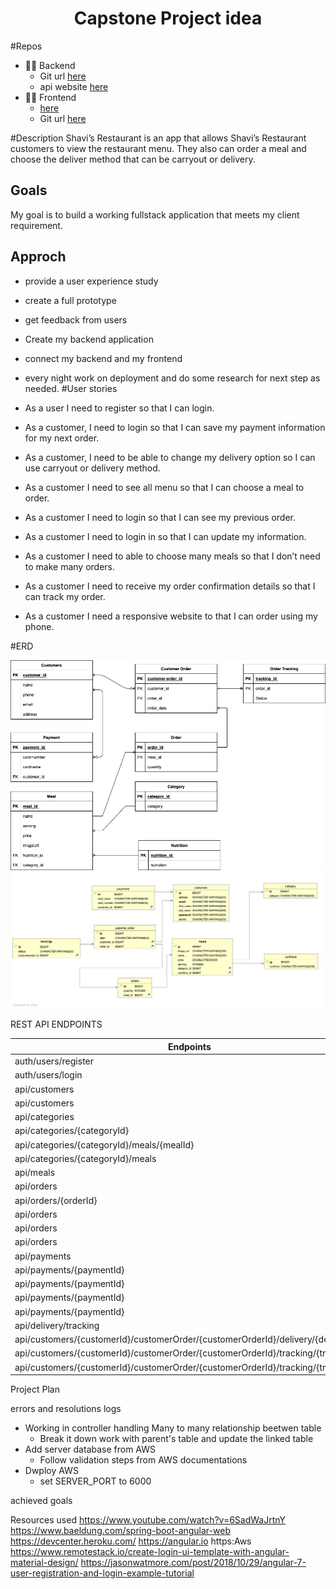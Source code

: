 
<h1 align="center">Capstone Project idea</h1>



#Repos
- 👨‍💻 Backend 
  - Git url [here](git@github.com:diaba/shaviRestaurant-server.git)
  - api website [here](http://diaba-env.eba-vem8qkrq.us-east-1.elasticbeanstalk.com/api/meals)
- 👨‍💻 Frontend 
  - [here](git@github.com:diaba/shaviRestaurant-client.git)
  - Git url [here](https://angularbacket.s3.us-east-2.amazonaws.com/)
  


#Description
Shavi’s Restaurant is an app that allows Shavi’s Restaurant customers to view the restaurant menu. They also can order a meal and choose the deliver method that can be carryout or delivery.
## Goals
My goal is to build a working fullstack application that meets my client requirement.
## Approch
- provide a user experience study
- create a full prototype
- get feedback from users
- Create my backend application
- connect my backend and my frontend
- every night work on deployment and do some research for next step as needed. 
#User stories

-	As a user I need to register so that I can login.
-	As a customer, I need to login so that I can save my payment information for my next order.
-	As a customer, I need to be able to change my delivery option so I can use carryout or delivery method.
-	As a customer I need to see all menu so that I can choose a meal to order.
-	As a customer I need to login so that I can see my previous order.
-	As a customer I need to login in so that I can update my information.
-	As a customer I need to able to choose many meals so that I don’t need to make many orders.
-	As a customer I need to receive my order confirmation details so that I can track my order.
-	As a customer I need a responsive website to that I can order using my phone.


#ERD

![ERD Image](https://github.com/diaba/shaviRestaurant-server/blob/main/ShaviDb.drawio.png?raw=true "Project ERD")
![ERD image](https://github.com/diaba/shaviRestaurant-server/blob/main/erd.jpeg?raw=true "Final ERD")

REST API ENDPOINTS

| Endpoints                                                                        | Methods |
|----------------------------------------------------------------------------------|---------|
| auth/users/register                                                              | POST    |
| auth/users/login                                                                 | POST    |
| api/customers                                                                    | PUT     |
| api/customers                                                                    | GET     |
| api/categories                                                                   | GET     |
| api/categories/{categoryId}                                                      | GET     |
| api/categories/{categoryId}/meals/{mealId}                                       | GET     |
| api/categories/{categoryId}/meals                                                | GET     |
| api/meals                                                                        | GET     |
| api/orders                                                                       | POST    |
| api/orders/{orderId}                                                             | GET     |
| api/orders                                                                       | GET     |
| api/orders                                                                       | PUT     |
| api/orders                                                                       | GET     |
| api/payments                                                                     | GET     |
| api/payments/{paymentId}                                                         | GET     |
| api/payments/{paymentId}                                                         | DELETE  |
| api/payments/{paymentId}                                                         | POST    |
| api/payments/{paymentId}                                                         | PUT     |
| api/delivery/tracking                                                            | GET     |
| api/customers/{customerId}/customerOrder/{customerOrderId}/delivery/{deliveryId} | PUT     |
| api/customers/{customerId}/customerOrder/{customerOrderId}/tracking/{trackingId} | GET     |
| api/customers/{customerId}/customerOrder/{customerOrderId}/tracking/{trackingId} | PUT     |


Project Plan

errors and resolutions logs
- Working in controller handling Many to many relationship beetwen table
  - Break it down work with parent's table and update the linked table
- Add server database from AWS
  - Follow validation steps from AWS documentations
- Dwploy AWS
  - set SERVER_PORT to 6000

achieved goals

Resources used
https://www.youtube.com/watch?v=6SadWaJrtnY
https://www.baeldung.com/spring-boot-angular-web
https://devcenter.heroku.com/
https://angular.io
https:Aws
https://www.remotestack.io/create-login-ui-template-with-angular-material-design/
https://jasonwatmore.com/post/2018/10/29/angular-7-user-registration-and-login-example-tutorial